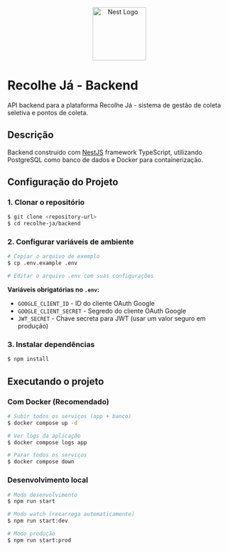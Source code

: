 <p align="center">
  <a href="http://nestjs.com/" target="blank"><img src="https://nestjs.com/img/logo-small.svg" width="120" alt="Nest Logo" /></a>
</p>

[circleci-image]: https://img.shields.io/circleci/build/github/nestjs/nest/master?token=abc123def456
[circleci-url]: https://circleci.com/gh/nestjs/nest


# Recolhe Já - Backend

API backend para a plataforma Recolhe Já - sistema de gestão de coleta seletiva e pontos de coleta.

## Descrição

Backend construído com [NestJS](https://github.com/nestjs/nest) framework TypeScript, utilizando PostgreSQL como banco de dados e Docker para containerização.

## Configuração do Projeto

### 1. Clonar o repositório
```bash
$ git clone <repository-url>
$ cd recolhe-ja/backend
```

### 2. Configurar variáveis de ambiente
```bash
# Copiar o arquivo de exemplo
$ cp .env.example .env

# Editar o arquivo .env com suas configurações
```

**Variáveis obrigatórias no `.env`:**
- `GOOGLE_CLIENT_ID` - ID do cliente OAuth Google
- `GOOGLE_CLIENT_SECRET` - Segredo do cliente OAuth Google
- `JWT_SECRET` - Chave secreta para JWT (usar um valor seguro em produção)

### 3. Instalar dependências
```bash
$ npm install
```

## Executando o projeto

### Com Docker (Recomendado)
```bash
# Subir todos os serviços (app + banco)
$ docker compose up -d

# Ver logs da aplicação
$ docker compose logs app

# Parar todos os serviços
$ docker compose down
```

### Desenvolvimento local
```bash
# Modo desenvolvimento
$ npm run start

# Modo watch (recarrega automaticamente)
$ npm run start:dev

# Modo produção
$ npm run start:prod
```
